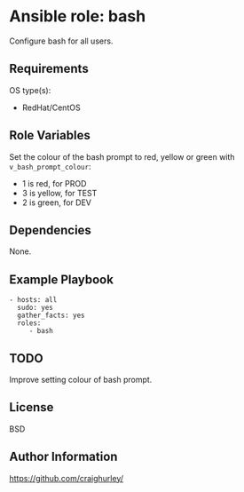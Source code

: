 Ansible role: bash
==================

Configure bash for all users.

Requirements
------------

OS type(s):
- RedHat/CentOS

Role Variables
--------------

Set the colour of the bash prompt to red, yellow or green with `v_bash_prompt_colour`:
- 1 is red, for PROD
- 3 is yellow, for TEST
- 2 is green, for DEV

Dependencies
------------

None.

Example Playbook
----------------

    - hosts: all
      sudo: yes
      gather_facts: yes
      roles:
         - bash

TODO
----

Improve setting colour of bash prompt.

License
-------

BSD

Author Information
------------------

https://github.com/craighurley/
